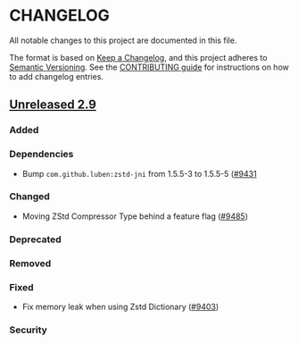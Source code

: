 # CHANGELOG
All notable changes to this project are documented in this file.

The format is based on [Keep a Changelog](https://keepachangelog.com/en/1.0.0/), and this project adheres to [Semantic Versioning](https://semver.org/spec/v2.0.0.html). See the [CONTRIBUTING guide](./CONTRIBUTING.md#Changelog) for instructions on how to add changelog entries.

## [Unreleased 2.9]
### Added

### Dependencies
- Bump `com.github.luben:zstd-jni` from 1.5.5-3 to 1.5.5-5 ([#9431](https://github.com/opensearch-project/OpenSearch/pull/9431)

### Changed
- Moving ZStd Compressor Type behind a feature flag ([#9485](https://github.com/opensearch-project/OpenSearch/pull/9485))

### Deprecated

### Removed

### Fixed
- Fix memory leak when using Zstd Dictionary ([#9403](https://github.com/opensearch-project/OpenSearch/pull/9403))

### Security

[Unreleased 2.9]: https://github.com/opensearch-project/OpenSearch/compare/2.9...2.x
